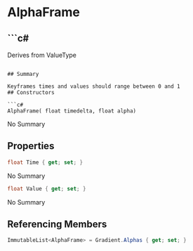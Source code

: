 # AlphaFrame

## ```c#
Derives from ValueType
```

## Summary

Keyframes times and values should range between 0 and 1
## Constructors

```c#
AlphaFrame( float timedelta, float alpha) 
```
No Summary
## Properties

```c#
float Time { get; set; } 
```
No Summary
```c#
float Value { get; set; } 
```
No Summary
## Referencing Members

```c#
ImmutableList<AlphaFrame> = Gradient.Alphas { get; set; } 
```
